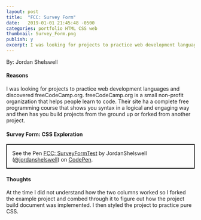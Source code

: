 ```yaml
---
layout: post
title:  "FCC: Survey Form"
date:   2019-01-01 21:45:48 -0500
categories: portfolio HTML CSS web
thumbnail: Survey_Form.png
publish: y
excerpt: I was looking for projects to practice web development languages and discovered freeCodeCamp.org. freeCodeCamp.org is a small non-profit organization that helps people learn to code. Their site ha a complete free programming course that shows you syntax in a logical and engaging way and then has you build projects from the ground up or forked from another project.
---
```

<!--Basicaly a Temple at the moment-->
By: Jordan Shelswell
#### Reasons
  I was looking for projects to practice web development languages and discovered freeCodeCamp.org. freeCodeCamp.org is a small non-profit organization that helps people learn to code. Their site ha a complete free programming course that shows you syntax in a logical and engaging way and then has you build projects from the ground up or forked from another project.

#### Survey Form: CSS Exploration

<p class="codepen" data-height="400" data-theme-id="dark" data-default-tab="html,result" data-user="jordanshelswell" data-slug-hash="PgqaKq" data-preview="true" style="height: 400 px; box-sizing: border-box; display: flex; align-items: center; justify-content: center; border: 2px solid; margin: 1em 0; padding: 1em;" data-pen-title="FCC: SurveyFormTest">
  <span>See the Pen <a href="https://codepen.io/jordanshelswell/pen/PgqaKq/">
  FCC: SurveyFormTest</a> by JordanShelswell (<a href="https://codepen.io/jordanshelswell">@jordanshelswell</a>)
  on <a href="https://codepen.io">CodePen</a>.</span>
</p>
<script async src="https://static.codepen.io/assets/embed/ei.js"></script>

#### Thoughts
  At the time I did not understand how the two columns worked so I forked the example project and combed through it to figure out how the project build document was implemented. I then styled the project to practice pure CSS.

[project]: https://codepen.io/jordanshelswell/pen/PgqaKq
